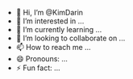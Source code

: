 - 👋 Hi, I’m @KimDarin
- 👀 I’m interested in ...
- 🌱 I’m currently learning ...
- 💞️ I’m looking to collaborate on ...
- 📫 How to reach me ...
- 😄 Pronouns: ...
- ⚡ Fun fact: ...

<!---
KimDarin/KimDarin is a ✨ special ✨ repository because its `README.md` (this file) appears on your GitHub profile.
You can click the Preview link to take a look at your changes.
--->
